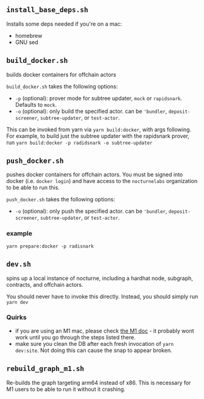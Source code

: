 ## `install_base_deps.sh`

Installs some deps needed if you're on a mac:

- homebrew
- GNU sed

## `build_docker.sh`

builds docker containers for offchain actors

`build_docker.sh` takes the following options:

- `-p` (optional): prover mode for subtree updater, `mock` or `rapidsnark`. Defaults to `mock`.
- `-o` (optional): only build the specified actor. can be `'bundler`, `deposit-screener`, `subtree-updater`, or `test-actor`.

This can be invoked from yarn via `yarn build:docker`, with args following.
For example, to build just the subtree updater with the rapidsnark prover, run `yarn build:docker -p radidsnark -o subtree-updater`

## `push_docker.sh`

pushes docker containers for offchain actors. You must be signed into docker (i.e. `docker login`) and have access to the `nocturnelabs` organization to be able to run this.

`push_docker.sh` takes the following options:
- `-o` (optional): only push the specified actor. can be `'bundler`, `deposit-screener`, `subtree-updater`, or `test-actor`.


### example

`yarn prepare:docker -p radisnark`

## `dev.sh`

spins up a local instance of nocturne, including a hardhat node, subgraph, contracts, and offchain actors.

You should never have to invoke this directly. Instead, you should simply run `yarn dev`


### Quirks

- if you are using an M1 mac, please check [the M1 doc](../M1_README.md) - it probably wont work until you go through the steps listed there.
- make sure you clean the DB after each fresh invocation of `yarn dev:site`. Not doing this can cause the snap to appear broken.

## `rebuild_graph_m1.sh`

Re-builds the graph targeting arm64 instead of x86. This is necessary for M1 users to be able to run it without it crashing.
